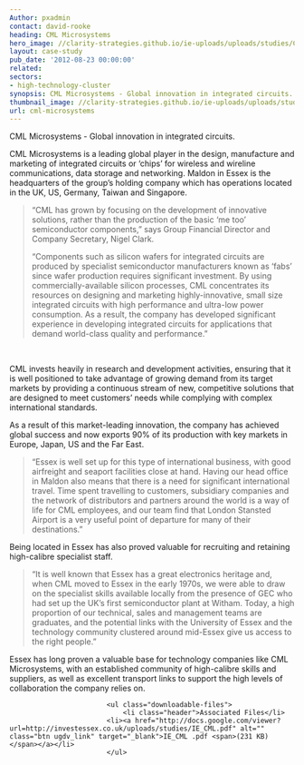 ```yaml
---
Author: pxadmin
contact: david-rooke
heading: CML Microsystems
hero_image: //clarity-strategies.github.io/ie-uploads/uploads/studies/CML_Tile.jpg
layout: case-study
pub_date: '2012-08-23 00:00:00'
related:
sectors:
- high-technology-cluster
synopsis: CML Microsystems - Global innovation in integrated circuits.
thumbnail_image: //clarity-strategies.github.io/ie-uploads/uploads/studies/CML_Banner.jpg
url: cml-microsystems
---             
```


<p>
	CML Microsystems - Global innovation in integrated circuits.</p>
<p>
	CML Microsystems is a leading global player in the design, manufacture and marketing of integrated circuits or ‘chips’ for wireless and wireline communications, data storage and networking. Maldon in Essex is the headquarters of the group’s holding company which has operations located in the UK, US, Germany, Taiwan and Singapore.</p>
<blockquote>
	<p>
		“CML has grown by focusing on the development of innovative solutions, rather than the production of the basic ‘me too’ semiconductor components,” says Group Financial Director and Company Secretary, Nigel Clark.</p>
	<p>
		“Components such as silicon wafers for integrated circuits are produced by specialist semiconductor manufacturers known as ‘fabs’ since wafer production requires significant investment. By using commercially-available silicon processes, CML concentrates its resources on designing and marketing highly-innovative, small size integrated circuits with high performance and ultra-low power consumption. As a result, the company has developed significant experience in developing integrated circuits for applications that demand world-class quality and performance.”</p>
</blockquote>
<p>
	&nbsp;</p>
<p>
	CML invests heavily in research and development activities, ensuring that it is well positioned to take advantage of growing demand from its target markets by providing a continuous stream of new, competitive solutions that are designed to meet customers’ needs while complying with complex international standards.</p>
<p>
	As a result of this market-leading innovation, the company has achieved global success and now exports 90% of its production with key markets in Europe, Japan, US and the Far East.</p>
<blockquote>
	<p>
		“Essex is well set up for this type of international business, with good airfreight and seaport facilities close at hand. Having our head office in Maldon also means that there is a need for significant international travel. Time spent travelling to customers, subsidiary companies and the network of distributors and partners around the world is a way of life for CML employees, and our team find that London Stansted Airport is a very useful point of departure for many of their destinations.”</p>
</blockquote>
<p>
	Being located in Essex has also proved valuable for recruiting and retaining high-calibre specialist staff.</p>
<blockquote>
	<p>
		“It is well known that Essex has a great electronics heritage and, when CML moved to Essex in the early 1970s, we were able to draw on the specialist skills available locally from the presence of GEC who had set up the UK’s first semiconductor plant at Witham. Today, a high proportion of our technical, sales and management teams are graduates, and the potential links with the University of Essex and the technology community clustered around mid-Essex give us access to the right people.”</p>
</blockquote>
<p>
	Essex has long proven a valuable base for technology companies like CML Microsystems, with an established community of high-calibre skills and suppliers, as well as excellent transport links to support the high levels of collaboration the company relies on.</p>
   
                    
                    
                        	<ul class="downloadable-files">                        
                            	<li class="header">Associated Files</li>
                            <li><a href="http://docs.google.com/viewer?url=http://investessex.co.uk/uploads/studies/IE_CML.pdf" alt="" class="btn ugdv_link" target="_blank">IE_CML .pdf <span>(231 KB)</span></a></li>
                            </ul>
